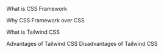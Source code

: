 What is CSS Framework

Why CSS Framework over CSS

What is Tailwind CSS

Advantages of Tailwind CSS
Disadvantages of Tailwind CSS